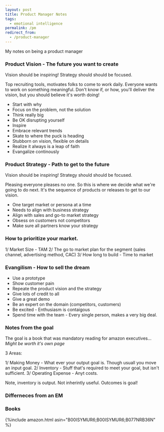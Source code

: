 ```yaml
---
layout: post
title: Product Manager Notes
tags:
  - emotional intelligence
permalink: /pm
redirect_from:
  - /product-manager
---
```


My notes on being a product manager

### Product Vision - The future you want to create

Vision should be inspiring! Strategy should should be focused.

Top recruiting tools, motivates folks to come to work daily. Everyone wants to work on something meaningful.  Don't know if, or how, you'll deliver the vision, but you should believe it's worth doing!

* Start with why
* Focus on the problem, not the solution
* Think really big
* Be OK disrupting yourself
* Inspire
* Embrace relevant trends
* Skate to where the puck is heading
* Stubborn on vision, flexible on details
* Realize it always is a leap of faith
* Evangalize continously

### Product Strategy - Path to get to the future

Vision should be inspiring! Strategy should should be focused.

Pleasing everyone pleases no one. So this is where we decide what we're going to do  next. It's the sequence of products or releases to get to our vision.


* One target market or persona at a time
* Needs to align with business strategy
* Align with sales and go-to market strategy
* Obsess on customers not competitors
* Make sure all partners know your strategy

### How to prioritize your market.

1/ Market Size - TAM
2/ The go to market plan for the segment (sales channel, advertising method, CAC)
3/ How long to build - Time to market


### Evangilism - How to sell the dream

* Use a prototype
* Show customer pain
* Repeate the product  vision and the strategy
* Give lots of credit to all
* Give a great demo
* Be an expert on the domain (competitors, customers)
* Be excited  - Enthusiasm is contaigous
* Spend time with the team - Every single person, makes a very big deal.

### Notes from the goal

The goal is a book that was mandatory reading for amazon executives...
*Might be worth it's own page*

3 Areas:

1/ Making Money - What ever your output goal is. Though usuall you move an input goal.
2/ Inventory - Stuff that's required to meet your goal, but isn't sufficient.
3/ Operating Expense - Anyt costs.

Note, inventory is output. Not inherintly useful. Outcomes is goal!

### Differneces from an EM



### Books

{%include amazon.html asin="B00ISYMUR6;B00ISYMUR6;B077NRB36N" %}
